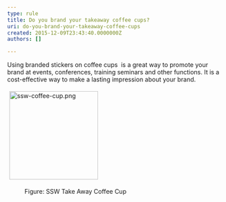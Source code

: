 ```yaml
---
type: rule
title: Do you brand your takeaway coffee cups?
uri: do-you-brand-your-takeaway-coffee-cups
created: 2015-12-09T23:43:40.0000000Z
authors: []

---
```




<span class='intro'> <p>Using branded stickers on coffee cups &#160;is a great way to promote your brand at events, conferences, training seminars and other functions. It is a cost-effective way to make a lasting impression about your brand.&#160;</p><dl class="ssw15-rteElement-ImageArea">​​​​​​<img alt="ssw-coffee-cup.png" src="/PublishingImages/ssw-coffee-cup.png" style="margin&#58;5px;width&#58;205px;" /><br></dl><dd class="ssw15-rteElement-FigureNormal">​​​Figure&#58; SSW Take Away&#160;Coffee Cup<br></dd> </span>




